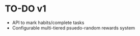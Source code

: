 # TO-DO v1
- API to mark habits/complete tasks
- Configurable multi-tiered psuedo-random rewards system
